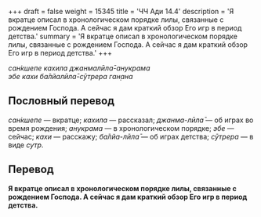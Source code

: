 +++
draft = false
weight = 15345
title = 'ЧЧ Ади 14.4'
description = 'Я вкратце описал в хронологическом порядке лилы, связанные с рождением Господа. А сейчас я дам краткий обзор Его игр в период детства.'
summary = 'Я вкратце описал в хронологическом порядке лилы, связанные с рождением Господа. А сейчас я дам краткий обзор Его игр в период детства.'
+++

_сан̇кшепе кахила джанмалӣла̄-анукрама  
эбе кахи ба̄лйалӣла̄-сӯтрера ган̣ана_

## Пословный перевод

_сан̇кшепе_ — вкратце; _кахила_ — рассказал; _джанма_\-_лӣла̄_ — об играх во время рождения; _анукрама_ — в хронологическом порядке; _эбе_ — сейчас; _кахи_ — расскажу; _ба̄лйа_\-_лӣла̄_ — об играх детства; _сӯтрера_ — в виде _сутр_.

## Перевод

**Я вкратце описал в хронологическом порядке лилы, связанные с рождением Господа. А сейчас я дам краткий обзор Его игр в период детства.**
